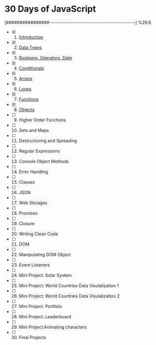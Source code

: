 # 30 Days of JavaScript

[################--------------------------------------------] %26.6

- [x] 1) [Introduction](https://github.com/ekurt/30DaysOfJavaScript/tree/main/day-1)
- [x] 2) [Data Types](https://github.com/ekurt/30DaysOfJavaScript/tree/main/day-2)
- [x] 3) [Booleans, Operators, Date](https://github.com/ekurt/30DaysOfJavaScript/tree/main/day-3)
- [x] 4) [Conditionals](https://github.com/ekurt/30DaysOfJavaScript/tree/main/day-4)
- [x] 5) [Arrays](https://github.com/ekurt/30DaysOfJavaScript/tree/main/day-5)
- [x] 6) [Loops](https://github.com/ekurt/30DaysOfJavaScript/tree/main/day-6)
- [x] 7) [Functions](https://github.com/ekurt/30DaysOfJavaScript/tree/main/day-7)
- [x] 8) [Objects](https://github.com/ekurt/30DaysOfJavaScript/tree/main/day-8)
- [ ] 9) Higher Order Functions
- [ ] 10) Sets and Maps
- [ ] 11) Destructuring and Spreading
- [ ] 12) Regular Expressions
- [ ] 13) Console Object Methods
- [ ] 14) Error Handling
- [ ] 15) Classes
- [ ] 16) JSON
- [ ] 17) Web Storages
- [ ] 18) Promises
- [ ] 19) Closure
- [ ] 20) Writing Clean Code
- [ ] 21) DOM
- [ ] 22) Manipulating DOM Object
- [ ] 23) Event Listeners
- [ ] 24) Mini Project: Solar System
- [ ] 25) Mini Project: World Countries Data Visulalization 1
- [ ] 26) Mini Project: World Countries Data Visulalization 2
- [ ] 27) Mini Project: Portfolio
- [ ] 28) Mini Project: Leaderboard
- [ ] 29) Mini Project:Animating characters
- [ ] 30) Final Projects